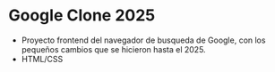 # Google Clone 2025

- Proyecto frontend del navegador de busqueda de Google, con los pequeños cambios que se hicieron hasta el 2025.
- HTML/CSS